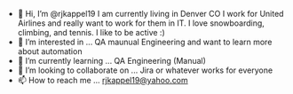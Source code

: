 - 👋 Hi, I’m @rjkappel19 I am currently living in Denver CO I work for United Airlines and really want to work for them in IT. I love snowboarding, climbing, and tennis. I like to be active :)
- 👀 I’m interested in ... QA maunual Engineering and want to learn more about automation
- 🌱 I’m currently learning ... QA Engineering (Manual) 
- 💞️ I’m looking to collaborate on ... Jira or whatever works for everyone
- 📫 How to reach me ... rjkappel19@yahoo.com

<!---
rjkappel19/rjkappel19 is a ✨ special ✨ repository because its `README.md` (this file) appears on your GitHub profile.
You can click the Preview link to take a look at your changes.
--->
